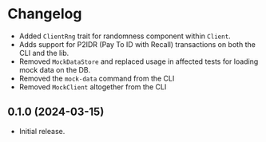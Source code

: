 # Changelog

* Added `ClientRng` trait for randomness component within `Client`.
* Adds support for P2IDR (Pay To ID with Recall) transactions on both the CLI
  and the lib.
* Removed `MockDataStore` and replaced usage in affected tests for loading mock
  data on the DB.
* Removed the `mock-data` command from the CLI
* Removed `MockClient` altogether from the CLI

## 0.1.0 (2024-03-15)

* Initial release.
